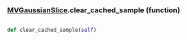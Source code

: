 ### [MVGaussianSlice](MVGaussianSlice.md).clear_cached_sample (function)


```py

def clear_cached_sample(self)

```


